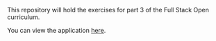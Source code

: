 This repository will hold the exercises for part 3 of the Full Stack Open curriculum.

You can view the application [here](https://serene-retreat-74102.herokuapp.com/api/persons).
